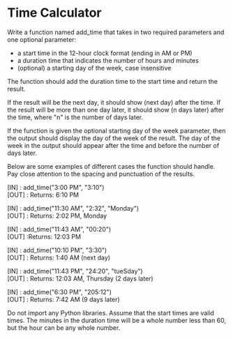 # Time Calculator

Write a function named add_time that takes in two required parameters and one optional parameter:

   + a start time in the 12-hour clock format (ending in AM or PM)
   + a duration time that indicates the number of hours and minutes
   + (optional) a starting day of the week, case insensitive

The function should add the duration time to the start time and return the result.

If the result will be the next day, it should show (next day) after the time. If the result will be more than one day later, it should show (n days later) after the time, where "n" is the number of days later.

If the function is given the optional starting day of the week parameter, then the output should display the day of the week of the result. The day of the week in the output should appear after the time and before the number of days later.

Below are some examples of different cases the function should handle. Pay close attention to the spacing and punctuation of the results.

  [IN]  : add_time("3:00 PM", "3:10") <br >
  [OUT] : Returns: 6:10 PM

  [IN]  : add_time("11:30 AM", "2:32", "Monday") <br >
  [OUT] : Returns: 2:02 PM, Monday

  [IN]  : add_time("11:43 AM", "00:20") <br >
  [OUT] :Returns: 12:03 PM

  [IN]  : add_time("10:10 PM", "3:30") <br >
  [OUT] : Returns: 1:40 AM (next day)

  [IN]  : add_time("11:43 PM", "24:20", "tueSday") <br >
  [OUT] : Returns: 12:03 AM, Thursday (2 days later)

  [IN]  : add_time("6:30 PM", "205:12") <br >
  [OUT] : Returns: 7:42 AM (9 days later)

Do not import any Python libraries. Assume that the start times are valid times. The minutes in the duration time will be a whole number less than 60, but the hour can be any whole number.
